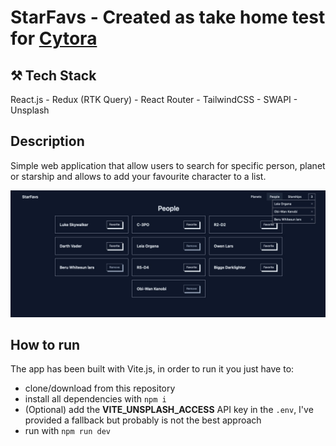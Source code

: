 # StarFavs - Created as take home test for [Cytora](http://www.cytora.com/)

## ⚒️ Tech Stack

React.js - Redux (RTK Query) - React Router - TailwindCSS - SWAPI - Unsplash

## Description

Simple web application that allow users to search for specific person, planet or starship and allows to add your favourite character to a list.

![Screenshot of the Design](public/starfavs-app.jpg)

## How to run

The app has been built with Vite.js, in order to run it you just have to:

- clone/download from this repository
- install all dependencies with `npm i`
- (Optional) add the **VITE_UNSPLASH_ACCESS** API key in the `.env`, I've provided a fallback but probably is not the best approach
- run with `npm run dev`
